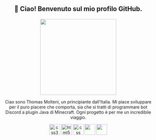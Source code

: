 ## <p align="center">👋 Ciao! Benvenuto sul mio profilo GitHub. </p>
<p align="center"> <img src="https://avatars.githubusercontent.com/u/93384722?v=4" width="250" height="250"> </p>
<p align="center">Ciao sono Thomas Molteni, un principiante dall'Italia. Mi piace sviluppare per il puro piacere che comporta, sia che si tratti di programmare bot Discord a plugin Java di Minecraft. Ogni progetto è per me un incredibile viaggio. </p>

<p align="center"> <a target="_blank" rel="noreferrer"> <img src="https://cdn-icons-png.flaticon.com/512/226/226777.png" alt="css3" width="35" height="35"/> </a> <a target="_blank" rel="noreferrer"> <img src="https://cdn.icon-icons.com/icons2/2107/PNG/512/file_type_html_icon_130541.png" alt="html5" width="35" height="35"/> </a> <a target="_blank" rel="noreferrer"> <img src="https://cdn4.iconfinder.com/data/icons/social-media-logos-6/512/121-css3-512.png" alt="css" width="35" height="35"/> </a> <atarget="_blank" rel="noreferrer"> <img src="https://upload.wikimedia.org/wikipedia/commons/6/6a/JavaScript-logo.png" width="35" height="35"/> </a> <a target="_blank" rel="noreferrer"> <img src="https://static-00.iconduck.com/assets.00/node-js-icon-1901x2048-mk1e13df.png" width="35" height="35"/> </a> </p>
